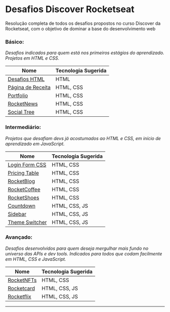 # Desafios Discover Rocketseat

Resolução completa de todos os desafios propostos no curso Discover da Rocketseat, com o objetivo de dominar a base do desenvolvimento web 

### Básico:

_Desafios indicados para quem está nos primeiros estágios do aprendizado. Projetos em HTML e CSS._

| Nome                                               | Tecnologia Sugerida |
| -------------------------------------------------- | ------------------- |
| [Desafios HTML](/Iniciante/HTML/)                  | HTML                |
| [Página de Receita](/Iniciante/PaginaDeReceita/)   | HTML, CSS           |
| [Portfolio](/Iniciante/Portfolio/)                 | HTML, CSS           |
| [RocketNews](/Iniciante/RocketNews/)               | HTML, CSS           |
| [Social Tree](/Iniciante/SocialTree/)              | HTML, CSS           |

### Intermediário:

_Projetos que desafiam devs já acostumados ao HTML e CSS, em início de aprendizado em JavaScript._

| Nome                                             | Tecnologia Sugerida |
| ------------------------------------------------ | ------------------- |
| [Login Form CSS](/Intermediario/LoginFormCss/)   | HTML, CSS           |
| [Pricing Table](/Intermediario/PricingTable/)    | HTML, CSS           |
| [RocketBlog](/Intermediario/RocketBlog/)         | HTML, CSS           |
| [RocketCoffee](/Intermediario/RocketCoffee/)     | HTML, CSS           |
| [RocketShoes](/Intermediario/RocketShoes/)       | HTML, CSS           |
| [Countdown](/Intermediario/Countdown/)           | HTML, CSS, JS       |
| [Sidebar](/Intermediario/Sidebar/)               | HTML, CSS, JS       |
| [Theme Switcher](/Intermediario/ThemeSwitcher/)  | HTML, CSS, JS       |

### Avançado:

_Desafios desenvolvidos para quem deseja mergulhar mais fundo no universo das APIs e dev tools. Indicados para todos que codam facilmente em HTML, CSS e JavaScript._

| Nome                                 | Tecnologia Sugerida |
| ------------------------------------ | ------------------- |
| [RocketNFTs](/Avançado/RocketNFTs/)  | HTML, CSS           |
| [Rocketcard](/Avançado/Rocketcard/)  | HTML, CSS, JS       |
| [Rocketflix](/Avançado/Rocketflix/)  | HTML, CSS, JS       |

---

